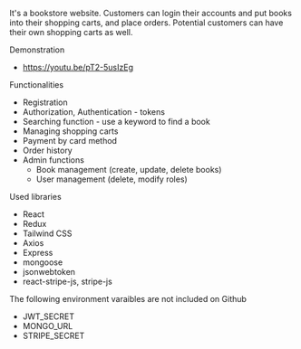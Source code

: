It's a bookstore website. Customers can login their accounts and put books into their shopping carts, and place orders. Potential customers can have their own shopping carts as well.

Demonstration
* https://youtu.be/pT2-5usIzEg

Functionalities
* Registration
* Authorization, Authentication - tokens
* Searching function - use a keyword to find a book
* Managing shopping carts
* Payment by card method
* Order history
* Admin functions
  - Book management (create, update, delete books)
  - User management (delete, modify roles)

Used libraries
* React
* Redux
* Tailwind CSS
* Axios
* Express
* mongoose
* jsonwebtoken
* react-stripe-js, stripe-js

The following environment varaibles are not included on Github
* JWT_SECRET
* MONGO_URL
* STRIPE_SECRET


